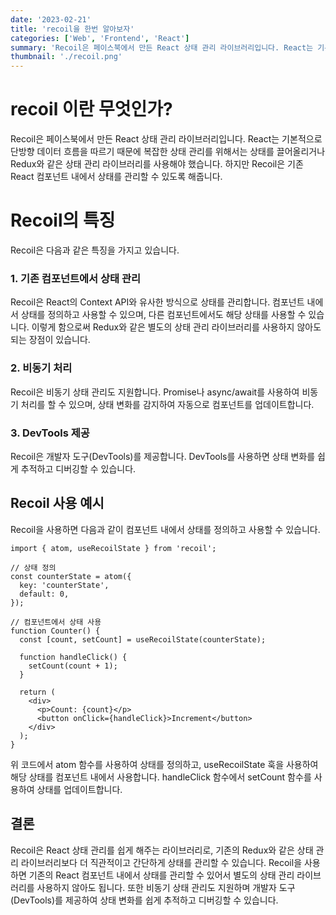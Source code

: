 ```yaml
---
date: '2023-02-21'
title: 'recoil을 한번 알아보자'
categories: ['Web', 'Frontend', 'React']
summary: 'Recoil은 페이스북에서 만든 React 상태 관리 라이브러리입니다. React는 기본적으로 단방향 데이터 흐름을 따르기 때문에 복잡한 상태 관리를 위해서는 상태를 끌어올리거나 Redux와 같은 상태 관리 라이브러리를 사용해야 했습니다. 하지만 Recoil은 기존 React 컴포넌트 내에서 상태를 관리할 수 있도록 해줍니다.'
thumbnail: './recoil.png'
---
```


# recoil 이란 무엇인가?

Recoil은 페이스북에서 만든 React 상태 관리 라이브러리입니다. React는 기본적으로 단방향 데이터 흐름을 따르기 때문에 복잡한 상태 관리를 위해서는 상태를 끌어올리거나 Redux와 같은 상태 관리 라이브러리를 사용해야 했습니다. 하지만 Recoil은 기존 React 컴포넌트 내에서 상태를 관리할 수 있도록 해줍니다.

# Recoil의 특징

Recoil은 다음과 같은 특징을 가지고 있습니다.

### 1. 기존 컴포넌트에서 상태 관리

Recoil은 React의 Context API와 유사한 방식으로 상태를 관리합니다. 컴포넌트 내에서 상태를 정의하고 사용할 수 있으며, 다른 컴포넌트에서도 해당 상태를 사용할 수 있습니다. 이렇게 함으로써 Redux와 같은 별도의 상태 관리 라이브러리를 사용하지 않아도 되는 장점이 있습니다.

### 2. 비동기 처리

Recoil은 비동기 상태 관리도 지원합니다. Promise나 async/await를 사용하여 비동기 처리를 할 수 있으며, 상태 변화를 감지하여 자동으로 컴포넌트를 업데이트합니다.

### 3. DevTools 제공

Recoil은 개발자 도구(DevTools)를 제공합니다. DevTools를 사용하면 상태 변화를 쉽게 추적하고 디버깅할 수 있습니다.

## Recoil 사용 예시

Recoil을 사용하면 다음과 같이 컴포넌트 내에서 상태를 정의하고 사용할 수 있습니다.

```
import { atom, useRecoilState } from 'recoil';

// 상태 정의
const counterState = atom({
  key: 'counterState',
  default: 0,
});

// 컴포넌트에서 상태 사용
function Counter() {
  const [count, setCount] = useRecoilState(counterState);

  function handleClick() {
    setCount(count + 1);
  }

  return (
    <div>
      <p>Count: {count}</p>
      <button onClick={handleClick}>Increment</button>
    </div>
  );
}

```

위 코드에서 atom 함수를 사용하여 상태를 정의하고, useRecoilState 훅을 사용하여 해당 상태를 컴포넌트 내에서 사용합니다. handleClick 함수에서 setCount 함수를 사용하여 상태를 업데이트합니다.

## 결론

Recoil은 React 상태 관리를 쉽게 해주는 라이브러리로, 기존의 Redux와 같은 상태 관리 라이브러리보다 더 직관적이고 간단하게 상태를 관리할 수 있습니다. Recoil을 사용하면 기존의 React 컴포넌트 내에서 상태를 관리할 수 있어서 별도의 상태 관리 라이브러리를 사용하지 않아도 됩니다. 또한 비동기 상태 관리도 지원하며 개발자 도구(DevTools)를 제공하여 상태 변화를 쉽게 추적하고 디버깅할 수 있습니다.
